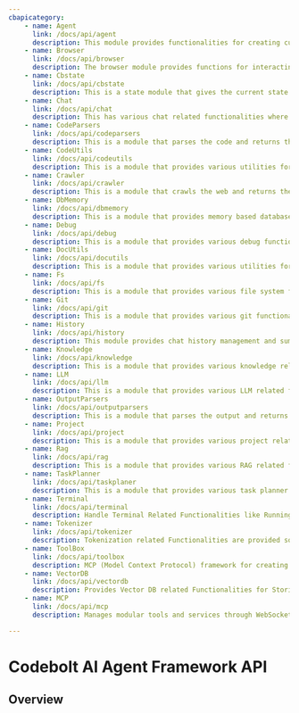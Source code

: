 ```yaml
---
cbapicategory:
    - name: Agent
      link: /docs/api/agent
      description: This module provides functionalities for creating customized, high-performance agents tailored to specific needs.
    - name: Browser
      link: /docs/api/browser
      description: The browser module provides functions for interacting with the browser.
    - name: Cbstate
      link: /docs/api/cbstate
      description: This is a state module that gives the current state. The state is being continuously updated by the application based on various actions.
    - name: Chat
      link: /docs/api/chat
      description: This has various chat related functionalities where the agent can send chat to user and get the user response
    - name: CodeParsers
      link: /docs/api/codeparsers
      description: This is a module that parses the code and returns the code tree.
    - name: CodeUtils
      link: /docs/api/codeutils
      description: This is a module that provides various utilities for parsing and manipulating code.
    - name: Crawler
      link: /docs/api/crawler
      description: This is a module that crawls the web and returns the crawled data.
    - name: DbMemory
      link: /docs/api/dbmemory
      description: This is a module that provides memory based database functionalities.
    - name: Debug
      link: /docs/api/debug
      description: This is a module that provides various debug functionalities.
    - name: DocUtils
      link: /docs/api/docutils
      description: This is a module that provides various utilities for parsing and manipulating markdown.
    - name: Fs
      link: /docs/api/fs
      description: This is a module that provides various file system functionalities.
    - name: Git
      link: /docs/api/git
      description: This is a module that provides various git functionalities.
    - name: History
      link: /docs/api/history
      description: This module provides chat history management and summarization functionality for maintaining conversation context.
    - name: Knowledge
      link: /docs/api/knowledge
      description: This is a module that provides various knowledge related functionalities.
    - name: LLM
      link: /docs/api/llm
      description: This is a module that provides various LLM related functionalities.
    - name: OutputParsers
      link: /docs/api/outputparsers
      description: This is a module that parses the output and returns the output tree.
    - name: Project
      link: /docs/api/project
      description: This is a module that provides various project related functionalities.
    - name: Rag
      link: /docs/api/rag
      description: This is a module that provides various RAG related functionalities.
    - name: TaskPlanner
      link: /docs/api/taskplaner
      description: This is a module that provides various task planner related functionalities.
    - name: Terminal
      link: /docs/api/terminal
      description: Handle Terminal Related Functionalities like Running Commands and Getting Output. Supports handling multiple terminals and long running code executions like Servers.
    - name: Tokenizer
      link: /docs/api/tokenizer
      description: Tokenization related Functionalities are provided so that the code can be tokenized and the tokens can be used to perform and measure various operations.
    - name: ToolBox
      link: /docs/api/toolbox
      description: MCP (Model Context Protocol) framework for creating and managing modular tools and services with support for resources, prompts, and session management.
    - name: VectorDB
      link: /docs/api/vectordb
      description: Provides Vector DB related Functionalities for Storing and Managing of Vector Embedding
    - name: MCP
      link: /docs/api/mcp
      description: Manages modular tools and services through WebSocket communication. Execute tools, retrieve tool details, and monitor enabled MCP instances in real-time

---
```

# Codebolt AI Agent Framework API

## Overview

<CBAPICategory />
